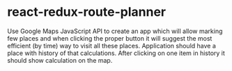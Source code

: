 # react-redux-route-planner

Use Google Maps JavaScript API to create an app which will allow marking few places and when clicking the proper button it will suggest the most efficient (by time) way to visit all these places. 
Application should have a place with history of that calculations. 
After clicking on one item in history it should show calculation on the map.
